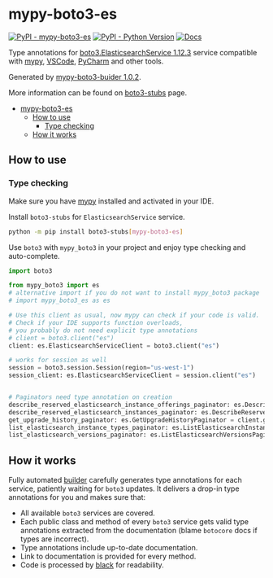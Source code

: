 # mypy-boto3-es

[![PyPI - mypy-boto3-es](https://img.shields.io/pypi/v/mypy-boto3-es.svg?color=blue)](https://pypi.org/project/mypy-boto3-es)
[![PyPI - Python Version](https://img.shields.io/pypi/pyversions/mypy-boto3-es.svg?color=blue)](https://pypi.org/project/mypy-boto3-es)
[![Docs](https://img.shields.io/readthedocs/mypy-boto3-builder.svg?color=blue)](https://mypy-boto3-builder.readthedocs.io/)

Type annotations for
[boto3.ElasticsearchService 1.12.3](https://boto3.amazonaws.com/v1/documentation/api/1.12.3/reference/services/es.html#ElasticsearchService) service
compatible with [mypy](https://github.com/python/mypy), [VSCode](https://code.visualstudio.com/),
[PyCharm](https://www.jetbrains.com/pycharm/) and other tools.

Generated by [mypy-boto3-buider 1.0.2](https://github.com/vemel/mypy_boto3_builder).

More information can be found on [boto3-stubs](https://pypi.org/project/boto3-stubs/) page.

- [mypy-boto3-es](#mypy-boto3-es)
  - [How to use](#how-to-use)
    - [Type checking](#type-checking)
  - [How it works](#how-it-works)

## How to use

### Type checking

Make sure you have [mypy](https://github.com/python/mypy) installed and activated in your IDE.

Install `boto3-stubs` for `ElasticsearchService` service.

```bash
python -m pip install boto3-stubs[mypy-boto3-es]
```

Use `boto3` with `mypy_boto3` in your project and enjoy type checking and auto-complete.

```python
import boto3

from mypy_boto3 import es
# alternative import if you do not want to install mypy_boto3 package
# import mypy_boto3_es as es

# Use this client as usual, now mypy can check if your code is valid.
# Check if your IDE supports function overloads,
# you probably do not need explicit type annotations
# client = boto3.client("es")
client: es.ElasticsearchServiceClient = boto3.client("es")

# works for session as well
session = boto3.session.Session(region="us-west-1")
session_client: es.ElasticsearchServiceClient = session.client("es")


# Paginators need type annotation on creation
describe_reserved_elasticsearch_instance_offerings_paginator: es.DescribeReservedElasticsearchInstanceOfferingsPaginator = client.get_paginator("describe_reserved_elasticsearch_instance_offerings")
describe_reserved_elasticsearch_instances_paginator: es.DescribeReservedElasticsearchInstancesPaginator = client.get_paginator("describe_reserved_elasticsearch_instances")
get_upgrade_history_paginator: es.GetUpgradeHistoryPaginator = client.get_paginator("get_upgrade_history")
list_elasticsearch_instance_types_paginator: es.ListElasticsearchInstanceTypesPaginator = client.get_paginator("list_elasticsearch_instance_types")
list_elasticsearch_versions_paginator: es.ListElasticsearchVersionsPaginator = client.get_paginator("list_elasticsearch_versions")
```

## How it works

Fully automated [builder](https://github.com/vemel/mypy_boto3_builder) carefully generates
type annotations for each service, patiently waiting for `boto3` updates. It delivers
a drop-in type annotations for you and makes sure that:

- All available `boto3` services are covered.
- Each public class and method of every `boto3` service gets valid type annotations
  extracted from the documentation (blame `botocore` docs if types are incorrect).
- Type annotations include up-to-date documentation.
- Link to documentation is provided for every method.
- Code is processed by [black](https://github.com/psf/black) for readability.